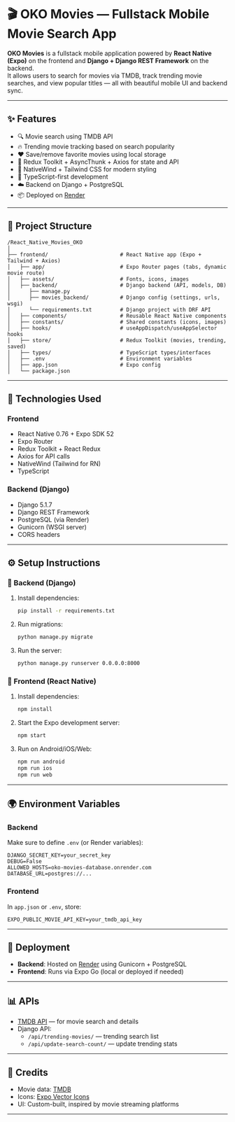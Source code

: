
# 🎬 OKO Movies — Fullstack Mobile Movie Search App

**OKO Movies** is a fullstack mobile application powered by **React Native (Expo)** on the frontend and **Django + Django REST Framework** on the backend.  
It allows users to search for movies via TMDB, track trending movie searches, and view popular titles — all with beautiful mobile UI and backend sync.

---

## ✨ Features

- 🔍 Movie search using TMDB API
- 🔥 Trending movie tracking based on search popularity
- ❤️ Save/remove favorite movies using local storage
- 🚀 Redux Toolkit + AsyncThunk + Axios for state and API
- 🎨 NativeWind + Tailwind CSS for modern styling
- 🧠 TypeScript-first development
- ☁️ Backend on Django + PostgreSQL
- 📦 Deployed on [Render](https://render.com/)

---

## 📁 Project Structure

```
/React_Native_Movies_OKO
│
├── frontend/                       # React Native app (Expo + Tailwind + Axios)
│   ├── app/                        # Expo Router pages (tabs, dynamic movie route)
│   ├── assets/                     # Fonts, icons, images
│   ├── backend/                    # Django backend (API, models, DB)
│      ├── manage.py
│      ├── movies_backend/          # Django config (settings, urls, wsgi)
│      └── requirements.txt         # Django project with DRF API
│   ├── components/                 # Reusable React Native components
│   ├── constants/                  # Shared constants (icons, images)
│   ├── hooks/                      # useAppDispatch/useAppSelector hooks
│   ├── store/                      # Redux Toolkit (movies, trending, saved)
│   ├── types/                      # TypeScript types/interfaces
│   ├── .env                        # Environment variables
│   ├── app.json                    # Expo config
│   └── package.json
```

---

## 🚀 Technologies Used

### Frontend
- React Native 0.76 + Expo SDK 52
- Expo Router
- Redux Toolkit + React Redux
- Axios for API calls
- NativeWind (Tailwind for RN)
- TypeScript

### Backend (Django)
- Django 5.1.7
- Django REST Framework
- PostgreSQL (via Render)
- Gunicorn (WSGI server)
- CORS headers

---

## ⚙️ Setup Instructions

### 🔧 Backend (Django)
1. Install dependencies:
   ```bash
   pip install -r requirements.txt
   ```

2. Run migrations:
   ```bash
   python manage.py migrate
   ```

3. Run the server:
   ```bash
   python manage.py runserver 0.0.0.0:8000
   ```

### 📱 Frontend (React Native)

1. Install dependencies:
   ```bash
   npm install
   ```

2. Start the Expo development server:
   ```bash
   npm start
   ```

3. Run on Android/iOS/Web:
   ```bash
   npm run android
   npm run ios
   npm run web
   ```

---

## 🌍 Environment Variables

### Backend
Make sure to define `.env` (or Render variables):

```env
DJANGO_SECRET_KEY=your_secret_key
DEBUG=False
ALLOWED_HOSTS=oko-movies-database.onrender.com
DATABASE_URL=postgres://...
```

### Frontend
In `app.json` or `.env`, store:

```env
EXPO_PUBLIC_MOVIE_API_KEY=your_tmdb_api_key
```

---

## 📡 Deployment

- **Backend**: Hosted on [Render](https://render.com/) using Gunicorn + PostgreSQL
- **Frontend**: Runs via Expo Go (local or deployed if needed)

---

## 📊 APIs

- [TMDB API](https://developers.themoviedb.org/3) — for movie search and details
- Django API:
  - `/api/trending-movies/` — trending search list
  - `/api/update-search-count/` — update trending stats

---

## 🙏 Credits

- Movie data: [TMDB](https://themoviedb.org)
- Icons: [Expo Vector Icons](https://icons.expo.fyi)
- UI: Custom-built, inspired by movie streaming platforms

---